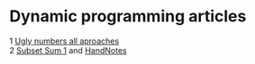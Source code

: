 # Dynamic programming articles

1 <a href="https://www.geeksforgeeks.org/ugly-numbers/">Ugly numbers all aproaches</a>
<br>
2 <a href="https://www.geeksforgeeks.org/subset-sum-problem-dp-25/">Subset Sum 1</a> and <a href="https://github.com/Adarshsingh2k/30-Days-Of-Code/blob/main/Dynamic%20Programing/subset%20sum.pdf">HandNotes</a>
  
